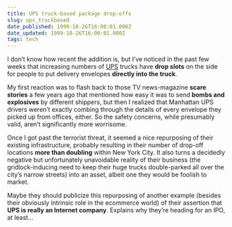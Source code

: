 ```yaml
---
title: UPS truck-based package drop-offs
slug: ups_truckbased
date_published: 1999-10-26T16:00:01.000Z
date_updated: 1999-10-26T16:00:01.000Z
tags: tech
---
```


I don’t know how recent the addition is, but I’ve noticed in the past few weeks that increasing numbers of [UPS](http://www.ups.com) trucks have **drop slots** on the side for people to put delivery envelopes **directly into the truck**.

My first reaction was to flash back to those TV news-magazine **scare stories** a few years ago that mentioned how easy it was to send **bombs and explosives** by different shippers, but then I realized that Manhattan UPS drivers weren’t exactly combing through the details of every envelope they picked up from offices, either. So the safety concerns, while presumably valid, aren’t significantly more worrisome.

Once I got past the terrorist threat, it seemed a nice repurposing of their existing infrastructure, probably resulting in their number of drop-off locations **more than doubling** within New York City. It also turns a decidedly negative but unfortunately unavoidable reality of their business (the gridlock-inducing need to keep their huge trucks double-parked all over the city’s narrow streets) into an asset, albeit one they would be foolish to market.

Maybe they should publicize this repurposing of another example (besides their obviously intrinsic role in the ecommerce world) of their assertion that **UPS is really an Internet company**. Explains why they’re heading for an IPO, at least…
